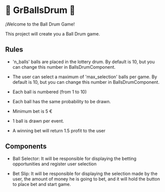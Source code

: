 # 🥁 GrBallsDrum 🥁 

¡Welcome to the Ball Drum Game!

This project will create you a Ball Drum game.

## Rules

- 'n_balls' balls are placed in the lottery drum. By default is 10, but you can change this number in BallsDrumComponent.

- The user can select a maximum of 'max_selection' balls per game. By default is 10, but you can change this number in BallsDrumComponent.

- Each ball is numbered (from 1 to 10)

- Each ball has the same probability to be drawn.

- Minimum bet is 5 €

- 1 ball is drawn per event.

- A winning bet will return 1.5 profit to the user


## Components

* Ball Selector: It will be responsible for displaying the betting opportunities and register user selection

* Bet Slip: It will be responsible for displaying the selection made by the user, the amount of money he is going to bet, and it will hold the button to place bet and start game.